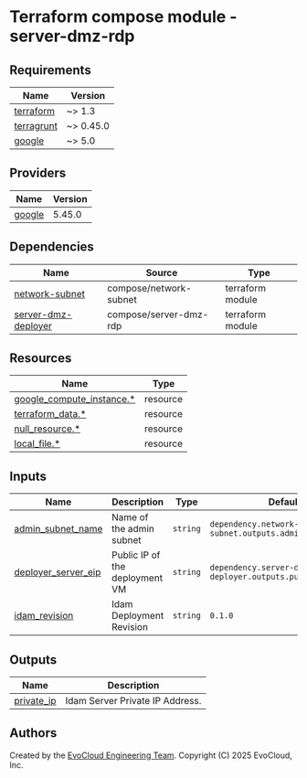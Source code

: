 <!-- BEGIN_TF_DOCS -->
# Terraform compose module - server-dmz-rdp

## Requirements

| Name                                                                        | Version   |
|-----------------------------------------------------------------------------|-----------|
| <a name="requirement_terraform"></a> [terraform](#requirement\_terraform)   | ~> 1.3    |
| <a name="requirement_terragrunt"></a> [terragrunt](#requirement\_terraform) | ~> 0.45.0 |
| <a name="requirement_google"></a> [google](#requirement\_google)            | ~> 5.0    |

## Providers

| Name | Version |
|------|---------|
| <a name="provider_google"></a> [google](#provider\_google) | 5.45.0 |

## Dependencies

| Name                                                                                                 | Source                | Type             |
|------------------------------------------------------------------------------------------------------|-----------------------|------------------|
| <a name="depedencies_network-subnet"></a> [network-subnet](#dependencies\_network-subnet)            | compose/network-subnet | terraform module |
| <a name="dependencies_server-dmz-deployer"></a> [server-dmz-deployer](#dependencies\_dmz-deployer)          | compose/server-dmz-rdp  | terraform module |

## Resources

| Name                                                                                                                                               | Type        |
|----------------------------------------------------------------------------------------------------------------------------------------------------|-------------|
| [google_compute_instance.*](https://registry.terraform.io/providers/hashicorp/google/latest/docs/resources/compute_instance)                       | resource    |
| [terraform_data.*](https://developer.hashicorp.com/terraform/language/resources/terraform-data)                                                    | resource    |
| [null_resource.*](https://registry.terraform.io/providers/hashicorp/null/latest/docs/resources/resource)                                                    | resource    |
| [local_file.*](https://registry.terraform.io/providers/hashicorp/local/latest/docs/resources/file)                                                    | resource    |

## Inputs

| Name                                                                 | Description                    | Type      | Default                                                   | Required |
|----------------------------------------------------------------------|--------------------------------|-----------|-----------------------------------------------------------|:--------:|
| <a name="input_admin_subnet_name"></a> [admin_subnet_name](#input\_input_admin_subnet_name) | Name of the admin subnet       | `string`  | `dependency.network-subnet.outputs.admin_subnet_name`     |   yes    |
| <a name="input_deployer_server_eip"></a> [deployer_server_eip](#input\_deployer_server_eip) | Public IP of the deployment VM | `string`  | `dependency.server-dmz-deployer.outputs.public_ip`        |   yes    |
| <a name="input_idam_revision"></a> [idam_revision](#input\_idam_revision) | Idam Deployment Revision       | `string` | `0.1.0`                                                    |   yes    |

## Outputs

| Name | Description                     |
|------|---------------------------------|
| <a name="output_private_ip"></a> [private_ip](#output\_rdp_server_private_ip) | Idam Server Private IP Address. |


## Authors

Created by the [EvoCloud Engineering Team](https://evocloud.dev). Copyright (C) 2025 EvoCloud, Inc.

<!-- END_TF_DOCS -->